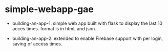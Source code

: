 # simple-webapp-gae

* building-an-app-1: simple web app built with flask to display the last 10 acces times.  format is in html, and json.

* building-an-app-2: extended to enable Firebase support with per login, saving of access times.
